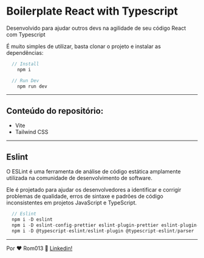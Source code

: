 <h1>
  Boilerplate React with Typescript
</h1>
<p>Desenvolvido para ajudar outros devs na agilidade de seu código React com Typescript</p>
<p>É muito simples de utilizar, basta clonar o projeto e instalar as dependências:</p>

```javascript
  // Install
    npm i

  // Run Dev
    npm run dev
```

---

<h2>
  Conteúdo do repositório:
</h2>
<ul>
  <li>Vite</li>
  <li>Tailwind CSS</li>
</ul>

---

<h2>
  Eslint
</h2>
<p>
O ESLint é uma ferramenta de análise de código estática amplamente utilizada na comunidade de desenvolvimento de software. 
</p>

<p>
Ele é projetado para ajudar os desenvolvedores a identificar e corrigir problemas de qualidade, erros de sintaxe e padrões de código inconsistentes em projetos JavaScript e TypeScript.
</p>

```javascript
  // Eslint
  npm i -D eslint
  npm i -D eslint-config-prettier eslint-plugin-prettier eslint-plugin-import
  npm i -D @typescript-eslint/eslint-plugin @typescript-eslint/parser
```

---

Por ♥ Rom013 :wave: [Linkedin!](https://www.linkedin.com/in/romullomelo/)
